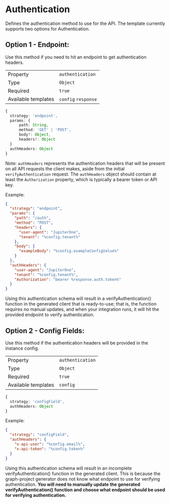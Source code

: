 # Authentication

Defines the authentication method to use for the API. The template currently
supports two options for Authentication.

## Option 1 - Endpoint:

Use this method if you need to hit an endpoint to get authentication headers.

|                     |                     |
| ------------------- | ------------------- |
| Property            | `authentication`    |
| Type                | `Object`            |
| Required            | `true`              |
| Available templates | `config` `response` |

```ts
{
  strategy: 'endpoint',
  params: {
      path: String,
      method: 'GET' | 'POST',
      body?: Object,
      headers?: Object
  }
  authHeaders: Object
}
```

Note: `authHeaders` represents the authentication headers that will be present
on all API requests the client makes, aside from the initial
`verifyAuthentication` request. The `authHeaders` object should contain at least
the `Authorization` property, which is typically a bearer token or API key.

Example:

```json
{
  "strategy": "endpoint",
  "params": {
    "path": "/auth",
    "method": "POST",
    "headers": {
      "user-agent": "JupiterOne",
      "tenant": "%config.tenant%"
    },
    "body": {
      "exampleBody": "%config.exampleConfigValue%"
    }
  },
  "authHeaders": {
    "user-agent": "JupiterOne",
    "tenant": "%config.tenant%",
    "Authorization": "bearer %response.auth.token%"
  }
}
```

Using this authentication schema will result in a verifyAuthentication()
function in the generated client that is ready-to-use; that is, the function
requires no manual updates, and when your integration runs, it will hit the
provided endpoint to verify authentication.

## Option 2 - Config Fields:

Use this method if the authentication headers will be provided in the instance
config.

|                     |                  |
| ------------------- | ---------------- |
| Property            | `authentication` |
| Type                | `Object`         |
| Required            | `true`           |
| Available templates | `config`         |

```ts
{
  strategy: 'configField',
  authHeaders: Object
}
```

Example:

```json
{
  "strategy": "configField",
  "authHeaders": {
    "x-api-user": "%config.email%",
    "x-api-token": "%config.token%"
  }
}
```

Using this authentication schema will result in an incomplete
verifyAuthentication() function in the generated client. This is because the
graph-project generator does not know what endpoint to use for verifying
authentication. <b>You will need to manually update the generated
verifyAuthentication() function and choose what endpoint should be used for
verifying authentication.</b>
